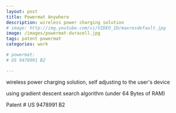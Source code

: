 ```yaml
---
layout: post
title: Powermat Anywhere
description: wireless power charging solution
# image: http://img.youtube.com/vi/VIDEO_ID/maxresdefault.jpg
image: /images/powermat-duracell.jpg
tags: patent powermat
categories: work

# powermat:
# US 9478991 B2

---
```


wireless power charging solution, self adjusting to the user's device 

using gradient descent search algorithm (under 64 Bytes of RAM)

Patent # US 9478991 B2
